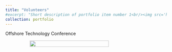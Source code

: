 ```yaml
---
title: "Volunteers"
#excerpt: "Short description of portfolio item number 1<br/><img src='https://a20070348.github.io/Shuolin-Xiao.github.io/images/hiking.JPG'>"
collection: portfolio
---
```

Offshore Technology Conference
<div style="display: flex; justify-content: center;">
    <img src="https://a20070348.github.io/Shuolin-Xiao.github.io/images/Offshore.JPG" width="70%">
</div>
